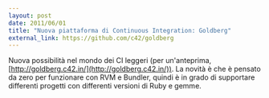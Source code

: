 ```yaml
---
layout: post
date: 2011/06/01
title: "Nuova piattaforma di Continuous Integration: Goldberg"
external_link: https://github.com/c42/goldberg
---
```


Nuova possibilità nel mondo dei CI leggeri (per un'anteprima, [http://goldberg.c42.in/](http://goldberg.c42.in/)). La novità è che è pensato da zero per funzionare con RVM e Bundler, quindi è in grado di supportare differenti progetti con differenti versioni di Ruby e gemme.